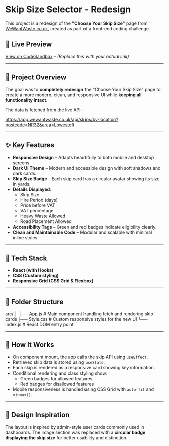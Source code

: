 # Skip Size Selector - Redesign 

This project is a redesign of the **"Choose Your Skip Size"** page from [WeWantWaste.co.uk](https://wewantwaste.co.uk), created as part of a front-end coding challenge.

## 🔗 Live Preview

[View on CodeSandbox](https://5kk7vy-3000.csb.app/) – *(Replace this with your actual link)*

---

## 🚀 Project Overview

The goal was to **completely redesign** the "Choose Your Skip Size" page to create a more modern, clean, and responsive UI while **keeping all functionality intact**.

The data is fetched from the live API:

https://app.wewantwaste.co.uk/api/skips/by-location?postcode=NR32&area=Lowestoft


---

## ✨ Key Features

- **Responsive Design** – Adapts beautifully to both mobile and desktop screens.
- **Dark UI Theme** – Modern and accessible design with soft shadows and dark cards.
- **Skip Size Badge** – Each skip card has a circular avatar showing its size in yards.
- **Details Displayed**:
  - Skip Size
  - Hire Period (days)
  - Price before VAT
  - VAT percentage
  - Heavy Waste Allowed
  - Road Placement Allowed
- **Accessibility Tags** – Green and red badges indicate eligibility clearly.
- **Clean and Maintainable Code** – Modular and scalable with minimal inline styles.

---

## 🧱 Tech Stack

- **React (with Hooks)**
- **CSS (Custom styling)**
- **Responsive Grid (CSS Grid & Flexbox)**

---

## 📁 Folder Structure
src/
│
├── App.js # Main component handling fetch and rendering skip cards
├── Style.css # Custom responsive styles for the new UI
└── index.js # React DOM entry point


---

## 🧠 How It Works

- On component mount, the app calls the skip API using `useEffect`.
- Retrieved skip data is stored using `useState`.
- Each skip is rendered as a responsive card showing key information.
- Conditional rendering and class styling show:
  - Green badges for allowed features
  - Red badges for disallowed features
- Mobile responsiveness is handled using CSS Grid with `auto-fit` and `minmax()`.

---

## 📸 Design Inspiration

The layout is inspired by admin-style user cards commonly used in dashboards. The image section was replaced with a **circular badge displaying the skip size** for better usability and distinction.


